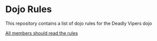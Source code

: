 Dojo Rules
==========

This repository contains a list of dojo rules for the Deadly Vipers dojo

[All members should read the rules](https://help.github.com/articles/getting-started-with-writing-and-formatting-on-github/)
